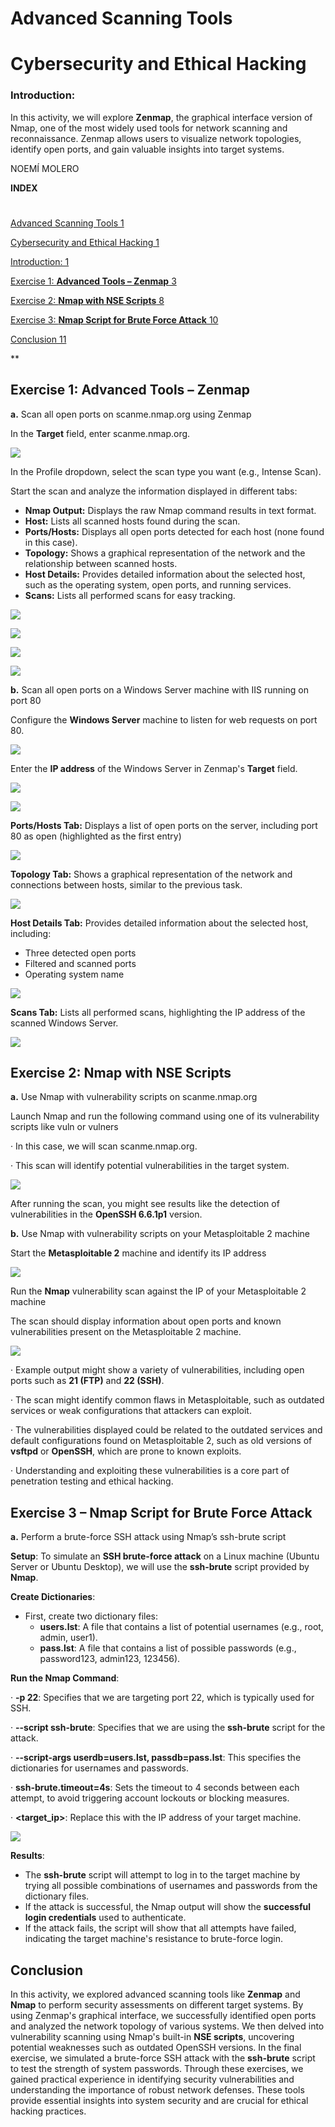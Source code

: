 ﻿#

# <a name="_toc189566365"></a>**Advanced Scanning Tools**
# <a name="_toc189566366"></a>**Cybersecurity and Ethical Hacking**
###
### <a name="_toc189566367"></a>**Introduction:**
In this activity, we will explore **Zenmap**, the graphical interface version of Nmap, one of the most widely used tools for network scanning and reconnaissance. Zenmap allows users to visualize network topologies, identify open ports, and gain valuable insights into target systems.








<a name="_hlk189564369"></a>NOEMÍ MOLERO



**INDEX**
#
[Advanced Scanning Tools	1](#_toc189566365)

[Cybersecurity and Ethical Hacking	1](#_toc189566366)

[Introduction:	1](#_toc189566367)

[Exercise 1: **Advanced Tools – Zenmap**	3](#_toc189566368)

[Exercise 2: **Nmap with NSE Scripts**	8](#_toc189566369)

[Exercise 3: **Nmap Script for Brute Force Attack**	10](#_toc189566370)

[Conclusion	11](#_toc189566371)


**


## <a name="_toc189566368"></a>**Exercise 1: Advanced Tools – Zenmap**

**a.** Scan all open ports on scanme.nmap.org using Zenmap

In the **Target** field, enter scanme.nmap.org.

![](Aspose.Words.b224f960-001f-4d70-9df3-c64351c7482c.001.png)

In the Profile dropdown, select the scan type you want (e.g., Intense Scan).

Start the scan and analyze the information displayed in different tabs:

- **Nmap Output:** Displays the raw Nmap command results in text format.
- **Host:** Lists all scanned hosts found during the scan.
- **Ports/Hosts:** Displays all open ports detected for each host (none found in this case).
- **Topology:** Shows a graphical representation of the network and the relationship between scanned hosts.
- **Host Details:** Provides detailed information about the selected host, such as the operating system, open ports, and running services.
- **Scans:** Lists all performed scans for easy tracking.

![](Aspose.Words.b224f960-001f-4d70-9df3-c64351c7482c.002.png)





![](Aspose.Words.b224f960-001f-4d70-9df3-c64351c7482c.003.png)

![](Aspose.Words.b224f960-001f-4d70-9df3-c64351c7482c.004.png)

![](Aspose.Words.b224f960-001f-4d70-9df3-c64351c7482c.005.png)










**b.** Scan all open ports on a Windows Server machine with IIS running on port 80

Configure the **Windows Server** machine to listen for web requests on port 80.

![](Aspose.Words.b224f960-001f-4d70-9df3-c64351c7482c.006.png)

Enter the **IP address** of the Windows Server in Zenmap's **Target** field.

![](Aspose.Words.b224f960-001f-4d70-9df3-c64351c7482c.007.png)

![](Aspose.Words.b224f960-001f-4d70-9df3-c64351c7482c.008.png)



**Ports/Hosts Tab:** Displays a list of open ports on the server, including port 80 as open (highlighted as the first entry)

![](Aspose.Words.b224f960-001f-4d70-9df3-c64351c7482c.009.png)

**Topology Tab:** Shows a graphical representation of the network and connections between hosts, similar to the previous task.

![](Aspose.Words.b224f960-001f-4d70-9df3-c64351c7482c.010.png)

**Host Details Tab:** Provides detailed information about the selected host, including:

- Three detected open ports
- Filtered and scanned ports
- Operating system name

![](Aspose.Words.b224f960-001f-4d70-9df3-c64351c7482c.011.png)

**Scans Tab:** Lists all performed scans, highlighting the IP address of the scanned Windows Server.

![](Aspose.Words.b224f960-001f-4d70-9df3-c64351c7482c.012.png)







## <a name="_toc189566369"></a>**Exercise 2: Nmap with NSE Scripts**

**a.** Use Nmap with vulnerability scripts on scanme.nmap.org

Launch Nmap and run the following command using one of its vulnerability scripts like vuln or vulners

·  In this case, we will scan scanme.nmap.org.

·  This scan will identify potential vulnerabilities in the target system.

![](Aspose.Words.b224f960-001f-4d70-9df3-c64351c7482c.013.png)

After running the scan, you might see results like the detection of vulnerabilities in the **OpenSSH 6.6.1p1** version. 

**b.** Use Nmap with vulnerability scripts on your Metasploitable 2 machine

Start the **Metasploitable 2** machine and identify its IP address

![](Aspose.Words.b224f960-001f-4d70-9df3-c64351c7482c.014.png)









Run the **Nmap** vulnerability scan against the IP of your Metasploitable 2 machine

The scan should display information about open ports and known vulnerabilities present on the Metasploitable 2 machine.

![](Aspose.Words.b224f960-001f-4d70-9df3-c64351c7482c.015.png)

·  Example output might show a variety of vulnerabilities, including open ports such as **21 (FTP)** and **22 (SSH)**.

·  The scan might identify common flaws in Metasploitable, such as outdated services or weak configurations that attackers can exploit.

·  The vulnerabilities displayed could be related to the outdated services and default configurations found on Metasploitable 2, such as old versions of **vsftpd** or **OpenSSH**, which are prone to known exploits.

·  Understanding and exploiting these vulnerabilities is a core part of penetration testing and ethical hacking.












##
## <a name="_toc189566370"></a>**Exercise 3 – Nmap Script for Brute Force Attack**

**a.** Perform a brute-force SSH attack using Nmap’s ssh-brute script

**Setup**:
To simulate an **SSH brute-force attack** on a Linux machine (Ubuntu Server or Ubuntu Desktop), we will use the **ssh-brute** script provided by **Nmap**.

**Create Dictionaries**:

- First, create two dictionary files:
  - **users.lst**: A file that contains a list of potential usernames (e.g., root, admin, user1).
  - **pass.lst**: A file that contains a list of possible passwords (e.g., password123, admin123, 123456).

**Run the Nmap Command**: 

·  **-p 22**: Specifies that we are targeting port 22, which is typically used for SSH.

·  **--script ssh-brute**: Specifies that we are using the **ssh-brute** script for the attack.

·  **--script-args userdb=users.lst, passdb=pass.lst**: This specifies the dictionaries for usernames and passwords.

·  **ssh-brute.timeout=4s**: Sets the timeout to 4 seconds between each attempt, to avoid triggering account lockouts or blocking measures.

·  **<target\_ip>**: Replace this with the IP address of your target machine.

![](Aspose.Words.b224f960-001f-4d70-9df3-c64351c7482c.016.png)

**Results**:

- The **ssh-brute** script will attempt to log in to the target machine by trying all possible combinations of usernames and passwords from the dictionary files.
- If the attack is successful, the Nmap output will show the **successful login credentials** used to authenticate.
- If the attack fails, the script will show that all attempts have failed, indicating the target machine's resistance to brute-force login.



## <a name="_toc189566371"></a>**Conclusion**

In this activity, we explored advanced scanning tools like **Zenmap** and **Nmap** to perform security assessments on different target systems. By using Zenmap's graphical interface, we successfully identified open ports and analyzed the network topology of various systems. We then delved into vulnerability scanning using Nmap's built-in **NSE scripts**, uncovering potential weaknesses such as outdated OpenSSH versions. In the final exercise, we simulated a brute-force SSH attack with the **ssh-brute** script to test the strength of system passwords. Through these exercises, we gained practical experience in identifying security vulnerabilities and understanding the importance of robust network defenses. These tools provide essential insights into system security and are crucial for ethical hacking practices.
